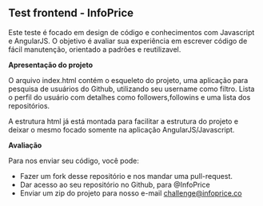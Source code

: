 Test frontend - InfoPrice
---------------------------------------------

Este teste é focado em design de código e conhecimentos com Javascript e AngularJS. 
O objetivo é avaliar sua experiência em escrever código de fácil manutenção, orientado a 
padrões e reutilizavel. 

__Apresentação do projeto__

O arquivo index.html contém o esqueleto do projeto, uma aplicação para pesquisa de usuários 
do Github, utilizando seu username como filtro. Lista o perfil do usuário com detalhes como
followers,followins e uma lista dos repositórios.

A estrutura html já está montada para facilitar a estrutura do projeto e deixar o mesmo focado 
somente na aplicação AngularJS/Javascript.

__Avaliação__

Para nos enviar seu código, você pode:

* Fazer um fork desse repositório e nos mandar uma pull-request.
* Dar acesso ao seu repositório no Github, para @InfoPrice
* Enviar um zip do projeto para nosso e-mail challenge@infoprice.co
